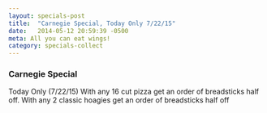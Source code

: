 ```yaml
---
layout: specials-post
title:  "Carnegie Special, Today Only 7/22/15"
date:   2014-05-12 20:59:39 -0500
meta: All you can eat wings!
category: specials-collect
---
```


### Carnegie Special

Today Only (7/22/15)
With any 16 cut pizza get an order of breadsticks half off. With any 2 classic hoagies get an order of breadsticks half off
